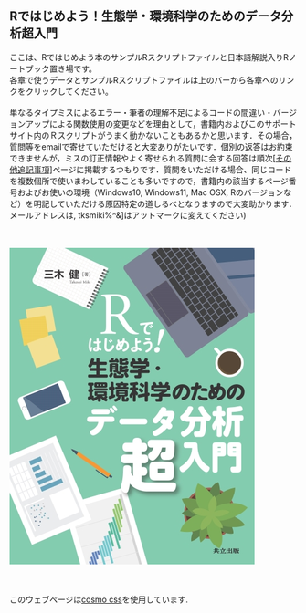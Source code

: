 ## Rではじめよう！生態学・環境科学のためのデータ分析超入門
ここは、Rではじめよう本のサンプルRスクリプトファイルと日本語解説入りRノートブック置き場です。<br>
各章で使うデータとサンプルRスクリプトファイルは上のバーから各章へのリンクをクリックしてください。<br>
<br>
単なるタイプミスによるエラー・筆者の理解不足によるコードの間違い・バージョンアップによる関数使用の変更などを理由として，書籍内およびこのサポートサイト内のＲスクリプトがうまく動かないこともあるかと思います．その場合，質問等をemailで寄せていただけると大変ありがたいです．個別の返答はお約束できませんが，ミスの訂正情報やよく寄せられる質問に会する回答は順次<a href="https://tksmiki.github.io/eco_env_R/miscellaneous">[その他追記事項]</a>ページに掲載するつもりです．質問をいただける場合、同じコードを複数個所で使いまわしていることも多いですので，書籍内の該当するページ番号およびお使いの環境（Windows10, Windows11, Mac OSX, Rのバージョンなど）を明記していただける原因特定の道しるべとなりますので大変助かります．メールアドレスは, tksmiki$%^&rins.ryukoku.ac.jpです.([$%^&]はアットマークに変えてください)<br>
<br><br>

<a href="https://www.kyoritsu-pub.co.jp/book/b10080755.html" target="_blank" rel="noopener noreferrer">
  <img src="./05843ss.jpg" alt="cover image of the book">
</a>

<br><br>
このウェブページは<a href="https://bootswatch.com/cosmo/" target="_blank" rel="noopener noreferrer">cosmo css</a>を使用しています.

